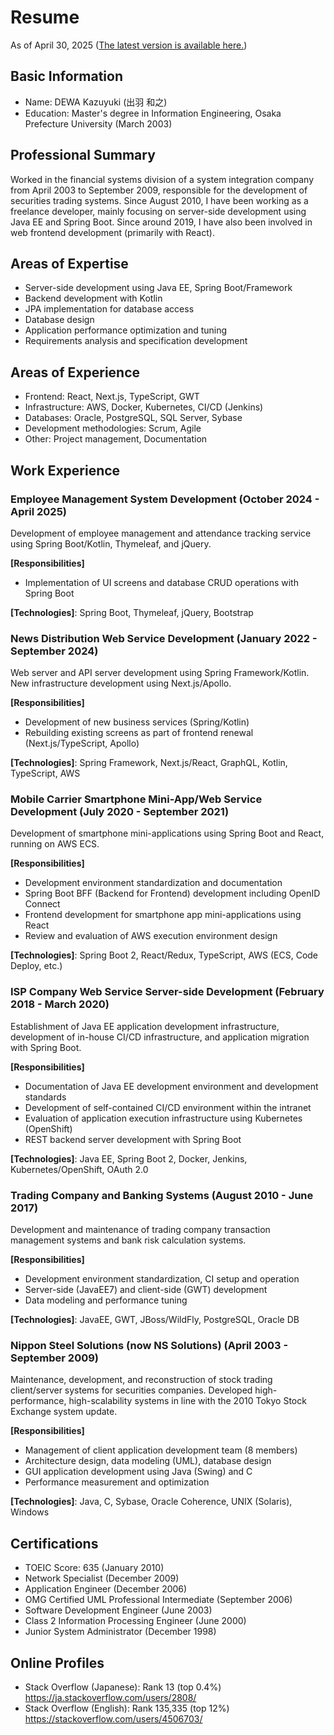 # Resume

As of April 30, 2025
([The latest version is available here.](https://github.com/yukihane/resume/blob/main/README.md))

## Basic Information

- Name: DEWA Kazuyuki (出羽 和之)
- Education: Master's degree in Information Engineering, Osaka Prefecture University (March 2003)

## Professional Summary

Worked in the financial systems division of a system integration company from April 2003 to September 2009, responsible for the development of securities trading systems. Since August 2010, I have been working as a freelance developer, mainly focusing on server-side development using Java EE and Spring Boot. Since around 2019, I have also been involved in web frontend development (primarily with React).

## Areas of Expertise

- Server-side development using Java EE, Spring Boot/Framework
- Backend development with Kotlin
- JPA implementation for database access
- Database design
- Application performance optimization and tuning
- Requirements analysis and specification development

## Areas of Experience

- Frontend: React, Next.js, TypeScript, GWT
- Infrastructure: AWS, Docker, Kubernetes, CI/CD (Jenkins)
- Databases: Oracle, PostgreSQL, SQL Server, Sybase
- Development methodologies: Scrum, Agile
- Other: Project management, Documentation

## Work Experience

### Employee Management System Development (October 2024 - April 2025)

Development of employee management and attendance tracking service using Spring Boot/Kotlin, Thymeleaf, and jQuery.

**[Responsibilities]**

- Implementation of UI screens and database CRUD operations with Spring Boot

**[Technologies]**: Spring Boot, Thymeleaf, jQuery, Bootstrap

### News Distribution Web Service Development (January 2022 - September 2024)

Web server and API server development using Spring Framework/Kotlin. New infrastructure development using Next.js/Apollo.

**[Responsibilities]**

- Development of new business services (Spring/Kotlin)
- Rebuilding existing screens as part of frontend renewal (Next.js/TypeScript, Apollo)

**[Technologies]**: Spring Framework, Next.js/React, GraphQL, Kotlin, TypeScript, AWS

### Mobile Carrier Smartphone Mini-App/Web Service Development (July 2020 - September 2021)

Development of smartphone mini-applications using Spring Boot and React, running on AWS ECS.

**[Responsibilities]**

- Development environment standardization and documentation
- Spring Boot BFF (Backend for Frontend) development including OpenID Connect
- Frontend development for smartphone app mini-applications using React
- Review and evaluation of AWS execution environment design

**[Technologies]**: Spring Boot 2, React/Redux, TypeScript, AWS (ECS, Code Deploy, etc.)

### ISP Company Web Service Server-side Development (February 2018 - March 2020)

Establishment of Java EE application development infrastructure, development of in-house CI/CD infrastructure, and application migration with Spring Boot.

**[Responsibilities]**

- Documentation of Java EE development environment and development standards
- Development of self-contained CI/CD environment within the intranet
- Evaluation of application execution infrastructure using Kubernetes (OpenShift)
- REST backend server development with Spring Boot

**[Technologies]**: Java EE, Spring Boot 2, Docker, Jenkins, Kubernetes/OpenShift, OAuth 2.0

### Trading Company and Banking Systems (August 2010 - June 2017)

Development and maintenance of trading company transaction management systems and bank risk calculation systems.

**[Responsibilities]**

- Development environment standardization, CI setup and operation
- Server-side (JavaEE7) and client-side (GWT) development
- Data modeling and performance tuning

**[Technologies]**: JavaEE, GWT, JBoss/WildFly, PostgreSQL, Oracle DB

### Nippon Steel Solutions (now NS Solutions) (April 2003 - September 2009)

Maintenance, development, and reconstruction of stock trading client/server systems for securities companies. Developed high-performance, high-scalability systems in line with the 2010 Tokyo Stock Exchange system update.

**[Responsibilities]**

- Management of client application development team (8 members)
- Architecture design, data modeling (UML), database design
- GUI application development using Java (Swing) and C
- Performance measurement and optimization

**[Technologies]**: Java, C, Sybase, Oracle Coherence, UNIX (Solaris), Windows

## Certifications

- TOEIC Score: 635 (January 2010)
- Network Specialist (December 2009)
- Application Engineer (December 2006)
- OMG Certified UML Professional Intermediate (September 2006)
- Software Development Engineer (June 2003)
- Class 2 Information Processing Engineer (June 2000)
- Junior System Administrator (December 1998)

## Online Profiles

- Stack Overflow (Japanese): Rank 13 (top 0.4%) https://ja.stackoverflow.com/users/2808/
- Stack Overflow (English): Rank 135,335 (top 12%) https://stackoverflow.com/users/4506703/
